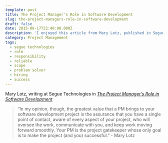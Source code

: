 ```yaml
---
template: post
title: The Project Manager's Role in Software Development
slug: the-project-managers-role-in-software-development
draft: false
date: 2015-08-17T22:40:00.000Z
description: 'I enjoyed this article from Mary Lotz, published in Segue Technologies.'
category: Project Management
tags:
  - segue technologies
  - role
  - responsibility
  - reliable
  - scope
  - problem solver
  - hiring
  - success
---
```

Mary Lotz, writing at Segue Technologies in *[The Project Manager’s Role in Software Development](https://t.umblr.com/redirect?z=http%3A%2F%2Fwww.seguetech.com%2Fblog%2F2013%2F02%2F05%2FProject-manager-role-software-development&t=NTk4YzYwYTQ1MGFiYWI0NTFjZGEyNDFkM2M4ZDhmMzg0MWMyYjYxZCxoQ25LRkJFcQ%3D%3D&b=t%3Ada6eij_ZAnVbbTPXeKJrjw&p=https%3A%2F%2Fpmokaren.tumblr.com%2Fpost%2F126884286575%2Fmary-lotz-writing-at-segue-technologies-in-the&m=1)*

> “In my opinion, though, the greatest value that a PM brings to your software development project is the assurance that you have a single point of contact, aware of every aspect of your project, who will oversee the work, communicate with you, and keep work moving forward smoothly. Your PM is the project gatekeeper whose only goal is to make the project (and you) successful.” - Mary Lotz
